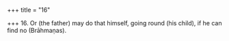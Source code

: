 +++
title = "16"

+++
16. Or (the father) may do that himself, going round (his child), if he can find no (Brāhmaṇas).

